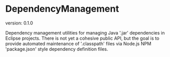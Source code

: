 DependencyManagement
==============
version: 0.1.0

Dependency management utilities for managing Java '.jar' dependencies in Eclipse projects. 
There is not yet a cohesive public API, but the goal is to provide automated maintenance of '.classpath' files via Node.js NPM 'package.json' style dependency definition files.